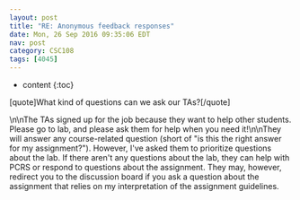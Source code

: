 ```yaml
---
layout: post
title: "RE: Anonymous feedback responses"
date: Mon, 26 Sep 2016 09:35:06 EDT
nav: post
category: CSC108
tags: [4045]
---
```


* content
{:toc}

[quote]What kind of questions can we ask our TAs?[/quote]
<!-- more -->
<p>\n\nThe TAs signed up for the job because they want to help other students. Please go to lab, and please ask them for help when you need it!\n\nThey will answer any course-related question (short of "is this the right answer for my assignment?"). However, I've asked them to prioritize questions about the lab. If there aren't any questions about the lab, they can help with PCRS or respond to questions about the assignment. They may, however, redirect you to the discussion board if you ask a question about the assignment that relies on my interpretation of the assignment guidelines.</p>
